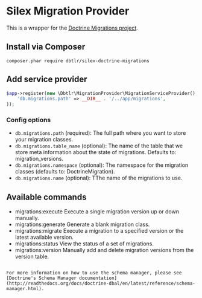 # Silex Migration Provider

This is a wrapper for the [Doctrine Migrations project](http://docs.doctrine-project.org/projects/doctrine-migrations/en/latest/reference/introduction.html).

## Install via Composer

```
composer.phar require dbtlr/silex-doctrine-migrations
```

## Add service provider

```php
$app->register(new \Dbtlr\MigrationProvider\MigrationServiceProvider(), array(
    'db.migrations.path' => __DIR__ . '/../app/migrations',
));
```

### Config options

- `db.migrations.path` (required): The full path where you want to store your migration classes.
- `db.migrations.table_name` (optional): The name of the table that we store meta information about the state of migrations. Defaults to: migration_versions.
- `db.migrations.namespace` (optional): The namespace for the migration classes (defaults to: DoctrineMigration).
- `db.migrations.name` (optional): TThe name of the migrations to use.


## Available commands

- migrations:execute    Execute a single migration version up or down manually.
- migrations:generate   Generate a blank migration class.
- migrations:migrate    Execute a migration to a specified version or the latest available version.
- migrations:status     View the status of a set of migrations.
- migrations:version    Manually add and delete migration versions from the version table.


```

For more information on how to use the schema manager, please see [Doctrine's Schema Manager documentation](http://readthedocs.org/docs/doctrine-dbal/en/latest/reference/schema-manager.html). 

```
